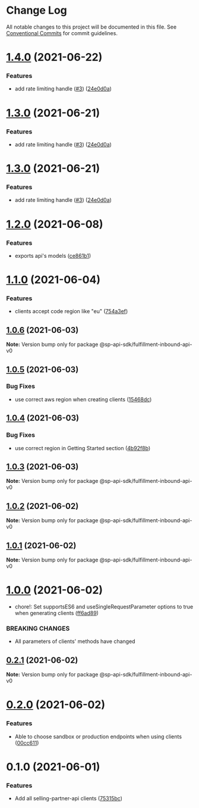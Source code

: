 # Change Log

All notable changes to this project will be documented in this file.
See [Conventional Commits](https://conventionalcommits.org) for commit guidelines.

# [1.4.0](https://github.com/bizon/selling-partner-api-sdk/compare/@sp-api-sdk/fulfillment-inbound-api-v0@1.2.0...@sp-api-sdk/fulfillment-inbound-api-v0@1.4.0) (2021-06-22)


### Features

* add rate limiting handle ([#3](https://github.com/bizon/selling-partner-api-sdk/issues/3)) ([24e0d0a](https://github.com/bizon/selling-partner-api-sdk/commit/24e0d0a7e7795b2ed72a7ed7163e52e469630f08))





# [1.3.0](https://github.com/bizon/selling-partner-api-sdk/compare/@sp-api-sdk/fulfillment-inbound-api-v0@1.2.0...@sp-api-sdk/fulfillment-inbound-api-v0@1.3.0) (2021-06-21)


### Features

* add rate limiting handle ([#3](https://github.com/bizon/selling-partner-api-sdk/issues/3)) ([24e0d0a](https://github.com/bizon/selling-partner-api-sdk/commit/24e0d0a7e7795b2ed72a7ed7163e52e469630f08))





# [1.3.0](https://github.com/bizon/selling-partner-api-sdk/compare/@sp-api-sdk/fulfillment-inbound-api-v0@1.2.0...@sp-api-sdk/fulfillment-inbound-api-v0@1.3.0) (2021-06-21)


### Features

* add rate limiting handle ([#3](https://github.com/bizon/selling-partner-api-sdk/issues/3)) ([24e0d0a](https://github.com/bizon/selling-partner-api-sdk/commit/24e0d0a7e7795b2ed72a7ed7163e52e469630f08))





# [1.2.0](https://github.com/bizon/selling-partner-api-sdk/compare/@sp-api-sdk/fulfillment-inbound-api-v0@1.1.0...@sp-api-sdk/fulfillment-inbound-api-v0@1.2.0) (2021-06-08)


### Features

* exports api's models ([ce861b1](https://github.com/bizon/selling-partner-api-sdk/commit/ce861b1eca84b257978a2755d8fbaa5a8b821ad2))





# [1.1.0](https://github.com/bizon/selling-partner-api-sdk/compare/@sp-api-sdk/fulfillment-inbound-api-v0@1.0.6...@sp-api-sdk/fulfillment-inbound-api-v0@1.1.0) (2021-06-04)


### Features

* clients accept code region like "eu" ([754a3ef](https://github.com/bizon/selling-partner-api-sdk/commit/754a3ef3e344a3df4d16fd64c365c2971b9f007a))





## [1.0.6](https://github.com/bizon/selling-partner-api-sdk/compare/@sp-api-sdk/fulfillment-inbound-api-v0@1.0.5...@sp-api-sdk/fulfillment-inbound-api-v0@1.0.6) (2021-06-03)

**Note:** Version bump only for package @sp-api-sdk/fulfillment-inbound-api-v0





## [1.0.5](https://github.com/bizon/selling-partner-api-sdk/compare/@sp-api-sdk/fulfillment-inbound-api-v0@1.0.4...@sp-api-sdk/fulfillment-inbound-api-v0@1.0.5) (2021-06-03)


### Bug Fixes

* use correct aws region when creating clients ([15468dc](https://github.com/bizon/selling-partner-api-sdk/commit/15468dc1fa7bf1a85bd69ebc2f3764ce7fc6a9b8))





## [1.0.4](https://github.com/bizon/selling-partner-api-sdk/compare/@sp-api-sdk/fulfillment-inbound-api-v0@1.0.3...@sp-api-sdk/fulfillment-inbound-api-v0@1.0.4) (2021-06-03)


### Bug Fixes

* use correct region in Getting Started section ([4b92f8b](https://github.com/bizon/selling-partner-api-sdk/commit/4b92f8b85a69b7aab18f3562a87aba0b40f5913c))





## [1.0.3](https://github.com/bizon/selling-partner-api-sdk/compare/@sp-api-sdk/fulfillment-inbound-api-v0@1.0.2...@sp-api-sdk/fulfillment-inbound-api-v0@1.0.3) (2021-06-03)

**Note:** Version bump only for package @sp-api-sdk/fulfillment-inbound-api-v0





## [1.0.2](https://github.com/bizon/selling-partner-api-sdk/compare/@sp-api-sdk/fulfillment-inbound-api-v0@1.0.1...@sp-api-sdk/fulfillment-inbound-api-v0@1.0.2) (2021-06-02)

**Note:** Version bump only for package @sp-api-sdk/fulfillment-inbound-api-v0





## [1.0.1](https://github.com/bizon/selling-partner-api-sdk/compare/@sp-api-sdk/fulfillment-inbound-api-v0@1.0.0...@sp-api-sdk/fulfillment-inbound-api-v0@1.0.1) (2021-06-02)

**Note:** Version bump only for package @sp-api-sdk/fulfillment-inbound-api-v0





# [1.0.0](https://github.com/bizon/selling-partner-api-sdk/compare/@sp-api-sdk/fulfillment-inbound-api-v0@0.2.1...@sp-api-sdk/fulfillment-inbound-api-v0@1.0.0) (2021-06-02)


* chore!: Set supportsES6 and useSingleRequestParameter options to true when generating clients ([ff6ad89](https://github.com/bizon/selling-partner-api-sdk/commit/ff6ad89b496dec81f0ce775a50f25615022fcfb2))


### BREAKING CHANGES

* All parameters of clients' methods have changed





## [0.2.1](https://github.com/bizon/selling-partner-api-sdk/compare/@sp-api-sdk/fulfillment-inbound-api-v0@0.2.0...@sp-api-sdk/fulfillment-inbound-api-v0@0.2.1) (2021-06-02)

**Note:** Version bump only for package @sp-api-sdk/fulfillment-inbound-api-v0





# [0.2.0](https://github.com/bizon/selling-partner-api-sdk/compare/@sp-api-sdk/fulfillment-inbound-api-v0@0.1.0...@sp-api-sdk/fulfillment-inbound-api-v0@0.2.0) (2021-06-02)


### Features

* Able to choose sandbox or production endpoints when using clients ([00cc611](https://github.com/bizon/selling-partner-api-sdk/commit/00cc611bcaa6153606c8d918ad6946947d6a50de))





# 0.1.0 (2021-06-01)


### Features

* Add all selling-partner-api clients ([75315bc](https://github.com/bizon/selling-partner-api-sdk/commit/75315bc7681537a7803bf658e69b6bf7d4b6bbe2))
